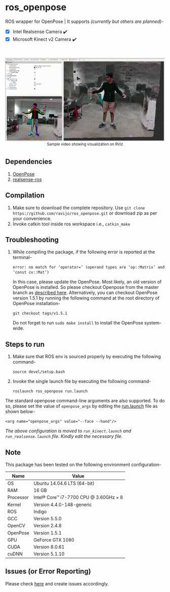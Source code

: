 # ros_openpose

ROS wrapper for OpenPose | It supports *(currently but others are planned)*-

- [x] Intel Realsense Camera :heavy_check_mark:
- [x] Microsoft Kinect v2 Camera :heavy_check_mark:

</br>

<p align="center">
    <img src="files/ros_openpose.gif", width="800">
    </br>
    <sup>Sample video showing visualization on RViz</sup>
</p>


## Dependencies
1. [OpenPose](https://github.com/CMU-Perceptual-Computing-Lab/openpose)
1. [realsense-ros](https://github.com/IntelRealSense/realsense-ros)


## Compilation
1. Make sure to download the complete repository. Use `git clone https://github.com/ravijo/ros_openpose.git` or download zip as per your convenience.
1. Invoke catkin tool inside ros workspace i.e., `catkin_make`


## Troubleshooting
1. While compiling the package, if the following error is reported at the terminal-
    ```
    error: no match for ‘operator=’ (operand types are ‘op::Matrix’ and ‘const cv::Mat’)
    ```
    In this case, please update the OpenPose. Most likely, an old version of OpenPose is installed. So please checkout Openpose from the master branch as [described here](https://github.com/CMU-Perceptual-Computing-Lab/openpose/blob/master/doc/installation.md#update-openpose). Alternatively, you can checkout OpenPose version 1.5.1 by running the following command at the root directory of OpenPose installation-


       git checkout tags/v1.5.1


    Do not forget to run `sudo make install` to install the OpenPose system-wide.


## Steps to run
1. Make sure that ROS env is sourced properly by executing the following command-
    ```
   source devel/setup.bash
    ```
1. Invoke the single launch file by executing the following command-
    ```
   roslaunch ros_openpose run.launch
    ```

The standard openpose command-line arguments are also supported. To do so, please set the value of `openpose_args` by editing the [run.launch](https://github.com/ravijo/ros_openpose/blob/70244a91459a8d5fe3e6ffc58c9767b4620ae88d/launch/run.launch#L15) file as shown below-

```
<arg name="openpose_args" value="--face --hand"/>
```
_The above configuration is moved to `run_kinect.launch` and `run_realsense.launch` file. Kindly edit the necessary file._

## Note
This package has been tested on the following environment configuration-

| Name      | Value                                  |
| ----------| -------------------------------------- |
| OS        | Ubuntu 14.04.6 LTS (64-bit)            |
| RAM       | 16 GB                                  |
| Processor | Intel® Core™ i7-7700 CPU @ 3.60GHz × 8 |
| Kernel    | Version 4.4.0-148-generic              |
| ROS       | Indigo                                 |
| GCC       | Version 5.5.0                          |
| OpenCV    | Version 2.4.8                          |
| OpenPose  | Version 1.5.1                          |
| GPU       | GeForce GTX 1080                       |
| CUDA      | Version 8.0.61                         |
| cuDNN     | Version 5.1.10                         |


## Issues (or Error Reporting)
Please check [here](https://github.com/ravijo/ros_openpose/issues) and create issues accordingly.
